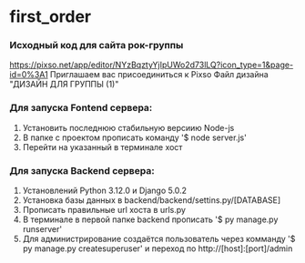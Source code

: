 # first_order
### Исходный код для сайта рок-группы

https://pixso.net/app/editor/NYzBqztyYjIpUWo2d73lLQ?icon_type=1&page-id=0%3A1 Приглашаем вас присоединиться к Pixso Файл дизайна  "ДИЗАЙН ДЛЯ ГРУППЫ (1)"

### Для запуска Fontend сервера:
1) Установить последнюю стабильную версиию Node-js
2) В папке с проектом прописать команду '$ node server.js' 
3) Перейти на указанный в терминале хост

### Для запуска Backend сервера:
1) Установлений Python 3.12.0 и Django 5.0.2
2) Установка базы данных в backend/backend/settins.py/[DATABASE]
3) Прописать правильные url хоста в urls.py
4) В терминале в первой папке backend прописать '$ py manage.py runserver'
5) Для администрирование создаётся пользователь через комманду '$ py manage.py createsuperuser' и переход по http://[host]:[port]/admin